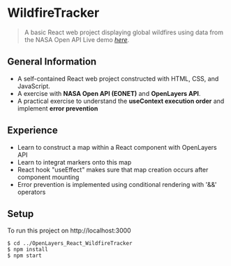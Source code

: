 # WildfireTracker

> A basic React web project displaying global wildfires using data from the NASA Open API
> Live demo [_here_](https://imaginative-cascaron-96eb74.netlify.app/).

## General Information

- A self-contained React web project constructed with HTML, CSS, and JavaScript.
- A exercise with **NASA Open API (EONET)** and **OpenLayers API**.
- A practical exercise to understand the **useContext execution order** and implement **error prevention**

## Experience

- Learn to construct a map within a React component with OpenLayers API
- Learn to integrat markers onto this map
- React hook "useEffect" makes sure that map creation occurs after component mounting
- Error prevention is implemented using conditional rendering with '&&' operators



## Setup

To run this project on http://localhost:3000

```
$ cd ../OpenLayers_React_WildfireTracker
$ npm install
$ npm start
```
